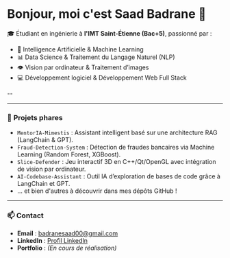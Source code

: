 # Bonjour, moi c'est Saad Badrane 👋

🎓 Étudiant en ingénierie à **l'IMT Saint-Étienne (Bac+5)**, passionné par :
- 🤖 Intelligence Artificielle & Machine Learning
- 📊 Data Science & Traitement du Langage Naturel (NLP)
- 👁️ Vision par ordinateur & Traitement d’images
- 💻 Développement logiciel & Développement Web Full Stack

--

---

### 🚀 **Projets phares**
- `MentorIA-Mimestis` : Assistant intelligent basé sur une architecture RAG (LangChain & GPT).
- `Fraud-Detection-System` : Détection de fraudes bancaires via Machine Learning (Random Forest, XGBoost).
- `Slice-Defender` : Jeu interactif 3D en C++/Qt/OpenGL avec intégration de vision par ordinateur.
- `AI-Codebase-Assistant` : Outil IA d’exploration de bases de code grâce à LangChain et GPT.
- ... et bien d'autres à découvrir dans mes dépôts GitHub !

---

### 📫 **Contact**
- **Email** : badranesaad00@gmail.com
- **LinkedIn** : [Profil LinkedIn](https://www.linkedin.com/in/saad-badrane-333733191/)
- **Portfolio** : *(En cours de réalisation)*

